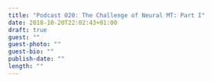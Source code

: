 ```yaml
---
title: "Podcast 020: The Challenge of Neural MT: Part I"
date: 2018-10-20T22:02:43+01:00
draft: true
guest: ""
guest-photo: ""
guest-bio: ""
publish-date: ""
length: ""
---
```

